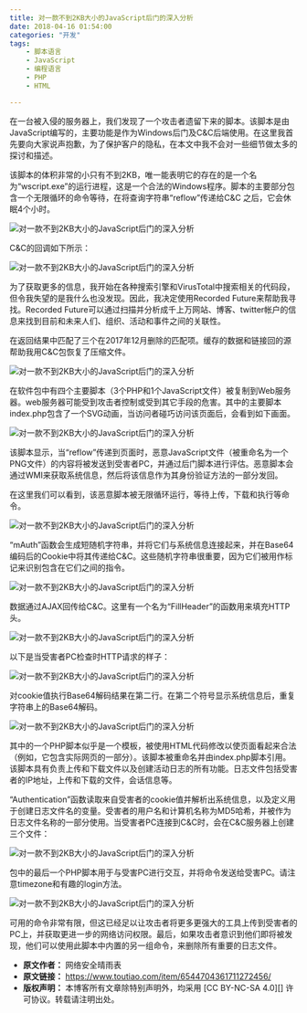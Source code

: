 ```yaml
---
title: 对一款不到2KB大小的JavaScript后门的深入分析
date: 2018-04-16 01:54:00
categories: "开发"
tags:
	- 脚本语言
	- JavaScript
	- 编程语言
	- PHP
	- HTML

---
```


在一台被入侵的服务器上，我们发现了一个攻击者遗留下来的脚本。该脚本是由JavaScript编写的，主要功能是作为Windows后门及C&C后端使用。在这里我首先要向大家说声抱歉，为了保护客户的隐私，在本文中我不会对一些细节做太多的探讨和描述。

该脚本的体积非常的小只有不到2KB，唯一能表明它的存在的是一个名为“wscript.exe”的运行进程，这是一个合法的Windows程序。脚本的主要部分包含一个无限循环的命令等待，在将查询字符串“reflow”传递给C&C 之后，它会休眠4个小时。

![对一款不到2KB大小的JavaScript后门的深入分析][2KB_JavaScript]

C&C的回调如下所示：

![对一款不到2KB大小的JavaScript后门的深入分析][2KB_JavaScript 1]

为了获取更多的信息，我开始在各种搜索引擎和VirusTotal中搜索相关的代码段，但令我失望的是我什么也没发现。因此，我决定使用Recorded Future来帮助我寻找。Recorded Future可以通过扫描并分析成千上万网站、博客、twitter帐户的信息来找到目前和未来人们、组织、活动和事件之间的关联性。

在返回结果中匹配了三个在2017年12月删除的匹配项。缓存的数据和链接回的源帮助我用C&C包恢复了压缩文件。

![对一款不到2KB大小的JavaScript后门的深入分析][2KB_JavaScript 2]

在软件包中有四个主要脚本（3个PHP和1个JavaScript文件）被复制到Web服务器。web服务器可能受到攻击者控制或受到其它手段的危害。其中的主要脚本index.php包含了一个SVG动画，当访问者碰巧访问该页面后，会看到如下画面。

![对一款不到2KB大小的JavaScript后门的深入分析][2KB_JavaScript 3]

该脚本显示，当“reflow”传递到页面时，恶意JavaScript文件（被重命名为一个PNG文件）的内容将被发送到受害者PC，并通过后门脚本进行评估。恶意脚本会通过WMI来获取系统信息，然后将该信息作为其身份验证方法的一部分发回。

在这里我们可以看到，该恶意脚本被无限循环运行，等待上传，下载和执行等命令。

![对一款不到2KB大小的JavaScript后门的深入分析][2KB_JavaScript 4]

“mAuth”函数会生成短随机字符串，并将它们与系统信息连接起来，并在Base64编码后的Cookie中将其传递给C&C。这些随机字符串很重要，因为它们被用作标记来识别包含在它们之间的指令。

![对一款不到2KB大小的JavaScript后门的深入分析][2KB_JavaScript 5]

数据通过AJAX回传给C&C。这里有一个名为“FillHeader”的函数用来填充HTTP头。

![对一款不到2KB大小的JavaScript后门的深入分析][2KB_JavaScript 6]

以下是当受害者PC检查时HTTP请求的样子：

![对一款不到2KB大小的JavaScript后门的深入分析][2KB_JavaScript 7]

对cookie值执行Base64解码结果在第二行。在第二个符号显示系统信息后，重复字符串上的Base64解码。

![对一款不到2KB大小的JavaScript后门的深入分析][2KB_JavaScript 8]

其中的一个PHP脚本似乎是一个模板，被使用HTML代码修改以使页面看起来合法（例如，它包含实际网页的一部分）。该脚本被重命名并由index.php脚本引用。该脚本具有负责上传和下载文件以及创建活动日志的所有功能。日志文件包括受害者的IP地址，上传和下载的文件，会话信息等。

“Authentication”函数读取来自受害者的cookie值并解析出系统信息，以及定义用于创建日志文件名的变量。受害者的用户名和计算机名称为MD5哈希，并被作为日志文件名称的一部分使用。当受害者PC连接到C&C时，会在C&C服务器上创建三个文件：

![对一款不到2KB大小的JavaScript后门的深入分析][2KB_JavaScript 9]

包中的最后一个PHP脚本用于与受害PC进行交互，并将命令发送给受害PC。请注意timezone和有趣的login方法。

![对一款不到2KB大小的JavaScript后门的深入分析][2KB_JavaScript 10]

可用的命令非常有限，但这已经足以让攻击者将更多更强大的工具上传到受害者的PC上，并获取更进一步的网络访问权限。最后，如果攻击者意识到他们即将被发现，他们可以使用此脚本中内置的另一组命令，来删除所有重要的日志文件。


[2KB_JavaScript]: http://p1.pstatp.com/large/pgc-image/152380767651412ac7eef95
[2KB_JavaScript 1]: http://p3.pstatp.com/large/pgc-image/1523807676559bb6ced2a62
[2KB_JavaScript 2]: http://p1.pstatp.com/large/pgc-image/1523807676533fb1932a23b
[2KB_JavaScript 3]: http://p3.pstatp.com/large/pgc-image/15238076765327f911a957b
[2KB_JavaScript 4]: http://p3.pstatp.com/large/pgc-image/15238076759295e82475c48
[2KB_JavaScript 5]: http://p1.pstatp.com/large/pgc-image/1523807676556d2a2acecda
[2KB_JavaScript 6]: http://p3.pstatp.com/large/pgc-image/1523807676558a6a10cf11f
[2KB_JavaScript 7]: http://p1.pstatp.com/large/pgc-image/1523807676583b9a46a5032
[2KB_JavaScript 8]: http://p9.pstatp.com/large/pgc-image/1523807675883f39c53c2b7
[2KB_JavaScript 9]: http://p3.pstatp.com/large/pgc-image/152380767608844633e3002
[2KB_JavaScript 10]: http://p1.pstatp.com/large/pgc-image/1523807676559ff7b455211
 *  **原文作者：** 网络安全晴雨表
 *  **原文链接：** https://www.toutiao.com/item/6544704361711272456/
 *  **版权声明：** 本博客所有文章除特别声明外，均采用 [CC BY-NC-SA 4.0][] 许可协议。转载请注明出处。